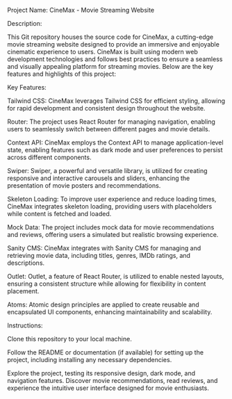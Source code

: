 Project Name: CineMax - Movie Streaming Website

Description:

This Git repository houses the source code for CineMax, a cutting-edge movie streaming website designed to provide an immersive and enjoyable cinematic experience to users. CineMax is built using modern web development technologies and follows best practices to ensure a seamless and visually appealing platform for streaming movies. Below are the key features and highlights of this project:

Key Features:

Tailwind CSS: CineMax leverages Tailwind CSS for efficient styling, allowing for rapid development and consistent design throughout the website.

Router: The project uses React Router for managing navigation, enabling users to seamlessly switch between different pages and movie details.

Context API: CineMax employs the Context API to manage application-level state, enabling features such as dark mode and user preferences to persist across different components.

Swiper: Swiper, a powerful and versatile library, is utilized for creating responsive and interactive carousels and sliders, enhancing the presentation of movie posters and recommendations.

Skeleton Loading: To improve user experience and reduce loading times, CineMax integrates skeleton loading, providing users with placeholders while content is fetched and loaded.

Mock Data: The project includes mock data for movie recommendations and reviews, offering users a simulated but realistic browsing experience.

Sanity CMS: CineMax integrates with Sanity CMS for managing and retrieving movie data, including titles, genres, IMDb ratings, and descriptions.

Outlet: Outlet, a feature of React Router, is utilized to enable nested layouts, ensuring a consistent structure while allowing for flexibility in content placement.

Atoms: Atomic design principles are applied to create reusable and encapsulated UI components, enhancing maintainability and scalability.

Instructions:

Clone this repository to your local machine.

Follow the README or documentation (if available) for setting up the project, including installing any necessary dependencies.

Explore the project, testing its responsive design, dark mode, and navigation features. Discover movie recommendations, read reviews, and experience the intuitive user interface designed for movie enthusiasts.
